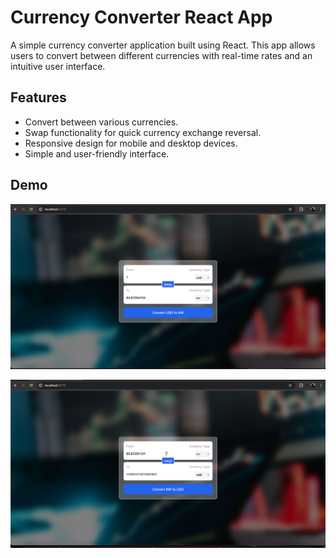 # Currency Converter React App

A simple currency converter application built using React. This app allows users to convert between different currencies with real-time rates and an intuitive user interface.

## Features
- Convert between various currencies.
- Swap functionality for quick currency exchange reversal.
- Responsive design for mobile and desktop devices.
- Simple and user-friendly interface.

## Demo

![Screenshot 1](./Screenshots/ss1.png)


![Screenshot 2](./Screenshots/ss2.png)
